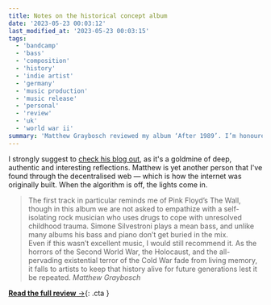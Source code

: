 ```yaml
---
title: Notes on the historical concept album
date: '2023-05-23 00:03:12'
last_modified_at: '2023-05-23 00:03:15'
tags:
  - 'bandcamp'
  - 'bass'
  - 'composition'
  - 'history'
  - 'indie artist'
  - 'germany'
  - 'music production'
  - 'music release'
  - 'personal'
  - 'review'
  - 'uk'
  - 'world war ii'
summary: 'Matthew Graybosch reviewed my album ‘After 1989’. I’m honoured and flattered by such a genuine and magnificent analysis.'
---
```

I strongly suggest to [check his blog out](https://starbreaker.org), as it's a goldmine of deep, authentic and interesting reflections. Matthew is yet another person that I've found through the decentralised web — which is how the internet was originally built. When the algorithm is off, the lights come in.

> The first track in particular reminds me of Pink Floyd’s The Wall, though in this album we are not asked to empathize with a self-isolating rock musician who uses drugs to cope with unresolved childhood trauma. Simone Silvestroni plays a mean bass, and unlike many albums his bass and piano don’t get buried in the mix.<br>
> Even if this wasn’t excellent music, I would still recommend it. As the horrors of the Second World War, the Holocaust, and the all-pervading existential terror of the Cold War fade from living memory, it falls to artists to keep that history alive for future generations lest it be repeated.
> <cite>Matthew Graybosch</cite>

[**Read the full review**&nbsp;&rarr;](https://starbreaker.org/blog/after-1989-trip-to-freedom/index.html){: .cta }